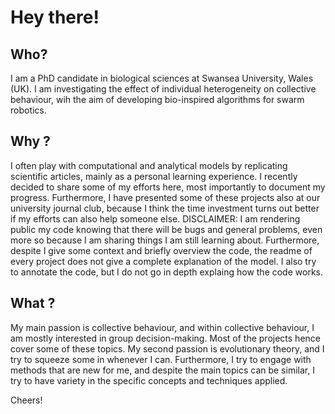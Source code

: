 # Hey there! 

## Who?
I am a PhD candidate in biological sciences at Swansea University, Wales (UK). I am investigating the effect of individual heterogeneity on collective behaviour, wih the aim of developing bio-inspired algorithms for swarm robotics. 

## Why ?

I often play with computational and analytical models by replicating scientific articles, mainly as a personal learning experience. I recently decided to share some of my efforts here, most importantly to document my progress. Furthermore, I have presented some of these projects also at our university journal club, because I think the time investment turns out better if my efforts can also help someone else. DISCLAIMER: I am rendering public my code knowing that there will be bugs and general problems, even more so because I am sharing things I am still learning about. Furthermore, despite I give some context and briefly overview the code, the readme of every project does not give a complete explanation of the model. I also try to annotate the code, but I do not go in depth explaing how the code works.

## What ?

My main passion is collective behaviour, and within collective behaviour, I am mostly interested in group decision-making. Most of the projects hence cover some of these topics. My second passion is evolutionary theory, and I try to squeeze some in whenever I can. Furthermore, I try to engage with methods that are new for me, and despite the main topics can be similar, I try to have variety in the specific concepts and techniques applied. 

Cheers! 
